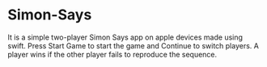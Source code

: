 # Simon-Says
It is a simple two-player Simon Says app on apple devices made using swift. Press Start Game to start the game and Continue to switch players.
A player wins if the other player fails to reproduce the sequence.
